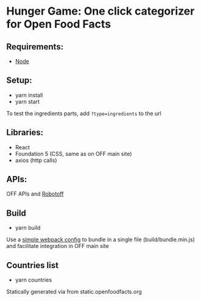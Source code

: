 # Hunger Game: One click categorizer for Open Food Facts

## Requirements:

- [Node](https://nodejs.org)

## Setup:

- yarn install
- yarn start

To test the ingredients parts, add `?type=ingredients` to the url

## Libraries:

- React
- Foundation 5 (CSS, same as on OFF main site)
- axios (http calls)

## APIs:

OFF APIs and [Robotoff](https://github.com/openfoodfacts/robotoff)

## Build

- yarn build

Use a [simple webpack config](https://github.com/facebook/create-react-app/issues/3365#issuecomment-376546407) to bundle in a single file (build/bundle.min.js) and facilitate integration in OFF main site

## Countries list

- yarn countries

Statically generated via from static.openfoodfacts.org
